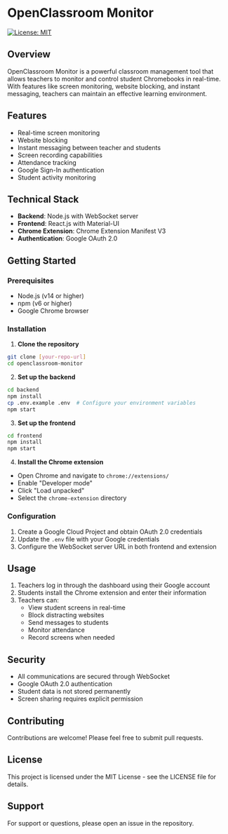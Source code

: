 # OpenClassroom Monitor

[![License: MIT](https://img.shields.io/badge/License-MIT-yellow.svg)](https://opensource.org/licenses/MIT)

## Overview
OpenClassroom Monitor is a powerful classroom management tool that allows teachers to monitor and control student Chromebooks in real-time. With features like screen monitoring, website blocking, and instant messaging, teachers can maintain an effective learning environment.

## Features
- Real-time screen monitoring
- Website blocking
- Instant messaging between teacher and students
- Screen recording capabilities
- Attendance tracking
- Google Sign-In authentication
- Student activity monitoring

## Technical Stack
- **Backend**: Node.js with WebSocket server
- **Frontend**: React.js with Material-UI
- **Chrome Extension**: Chrome Extension Manifest V3
- **Authentication**: Google OAuth 2.0

## Getting Started

### Prerequisites
- Node.js (v14 or higher)
- npm (v6 or higher)
- Google Chrome browser

### Installation

1. **Clone the repository**
```bash
git clone [your-repo-url]
cd openclassroom-monitor
```

2. **Set up the backend**
```bash
cd backend
npm install
cp .env.example .env  # Configure your environment variables
npm start
```

3. **Set up the frontend**
```bash
cd frontend
npm install
npm start
```

4. **Install the Chrome extension**
- Open Chrome and navigate to `chrome://extensions/`
- Enable "Developer mode"
- Click "Load unpacked"
- Select the `chrome-extension` directory

### Configuration
1. Create a Google Cloud Project and obtain OAuth 2.0 credentials
2. Update the `.env` file with your Google credentials
3. Configure the WebSocket server URL in both frontend and extension

## Usage
1. Teachers log in through the dashboard using their Google account
2. Students install the Chrome extension and enter their information
3. Teachers can:
   - View student screens in real-time
   - Block distracting websites
   - Send messages to students
   - Monitor attendance
   - Record screens when needed

## Security
- All communications are secured through WebSocket
- Google OAuth 2.0 authentication
- Student data is not stored permanently
- Screen sharing requires explicit permission

## Contributing
Contributions are welcome! Please feel free to submit pull requests.

## License
This project is licensed under the MIT License - see the LICENSE file for details.

## Support
For support or questions, please open an issue in the repository.
